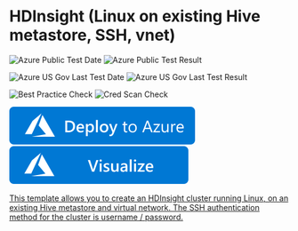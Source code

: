 # HDInsight (Linux on existing Hive metastore, SSH, vnet)

![Azure Public Test Date](https://azurequickstartsservice.blob.core.windows.net/badges/101-hdinsight-linux-ssh-publickey-metastore-vnet/PublicLastTestDate.svg)
![Azure Public Test Result](https://azurequickstartsservice.blob.core.windows.net/badges/101-hdinsight-linux-ssh-publickey-metastore-vnet/PublicDeployment.svg)

![Azure US Gov Last Test Date](https://azurequickstartsservice.blob.core.windows.net/badges/101-hdinsight-linux-ssh-publickey-metastore-vnet/FairfaxLastTestDate.svg)
![Azure US Gov Last Test Result](https://azurequickstartsservice.blob.core.windows.net/badges/101-hdinsight-linux-ssh-publickey-metastore-vnet/FairfaxDeployment.svg)

![Best Practice Check](https://azurequickstartsservice.blob.core.windows.net/badges/101-hdinsight-linux-ssh-publickey-metastore-vnet/BestPracticeResult.svg)
![Cred Scan Check](https://azurequickstartsservice.blob.core.windows.net/badges/101-hdinsight-linux-ssh-publickey-metastore-vnet/CredScanResult.svg)

[![Deploy To Azure](https://raw.githubusercontent.com/Azure/azure-quickstart-templates/master/1-CONTRIBUTION-GUIDE/images/deploytoazure.svg?sanitize=true)]("https://portal.azure.com/#create/Microsoft.Template/uri/https%3A%2F%2Fraw.githubusercontent.com%2FAzure%2Fazure-quickstart-templates%2Fmaster%2F101-hdinsight-linux-ssh-publickey-metastore-vnet%2Fazuredeploy.json")  [![Visualize](https://raw.githubusercontent.com/Azure/azure-quickstart-templates/master/1-CONTRIBUTION-GUIDE/images/visualizebutton.svg?sanitize=true)]("http://armviz.io/#/?load=https%3A%2F%2Fraw.githubusercontent.com%2FAzure%2Fazure-quickstart-templates%2Fmaster%2F101-hdinsight-linux-ssh-publickey-metastore-vnet%2Fazuredeploy.json")
    

<a href="http://armviz.io/#/?load=https%3A%2F%2Fraw.githubusercontent.com%2FAzure%2Fazure-quickstart-templates%2Fmaster%2Fhdinsight-linux-ssh-publickey-metastore-vnet%2Fazuredeploy.json" target="_blank">

This template allows you to create an HDInsight cluster running Linux, on an existing Hive metastore and virtual network. The SSH authentication method for the cluster is username / password. 


